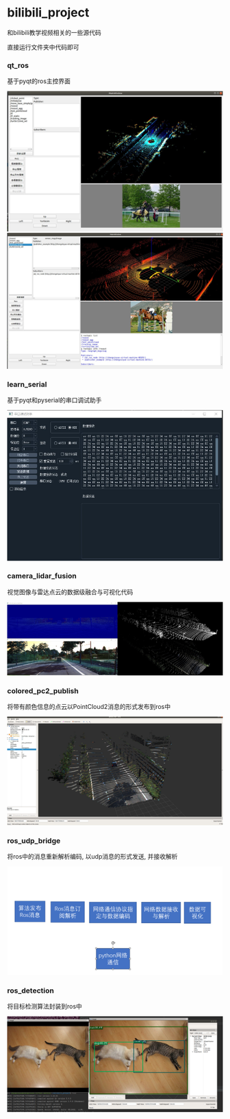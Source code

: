 # bilibili_project
和bilibili教学视频相关的一些源代码    

直接运行文件夹中代码即可

### qt_ros
基于pyqt的ros主控界面     
<div align="center"> <img src="https://github.com/ZhengXinyue/bilibili_project/blob/main/assets/qt_ros.jpg"/> </div>
<div align="center"> <img src="https://github.com/ZhengXinyue/bilibili_project/blob/main/assets/qt_ros2.jpg"/> </div>

### learn_serial
基于pyqt和pyserial的串口调试助手     
<div align="center"> <img src="https://github.com/ZhengXinyue/bilibili_project/blob/main/assets/serial.jpg"/> </div>

### camera_lidar_fusion
视觉图像与雷达点云的数据级融合与可视化代码     
<div align="center"> <img src="https://github.com/ZhengXinyue/bilibili_project/blob/main/assets/camera_lidar_fusion.jpg"/> </div>

### colored_pc2_publish
将带有颜色信息的点云以PointCloud2消息的形式发布到ros中  
<div align="center"> <img src="https://github.com/ZhengXinyue/bilibili_project/blob/main/assets/pc2_publish.jpg"/> </div>

### ros_udp_bridge
将ros中的消息重新解析编码, 以udp消息的形式发送, 并接收解析
<div align="center"> <img src="https://github.com/ZhengXinyue/bilibili_project/blob/main/assets/ros_udp_bridge.png"/> </div>

### ros_detection
将目标检测算法封装到ros中
<div align="center"> <img src="https://github.com/ZhengXinyue/bilibili_project/blob/main/assets/ros_detection.png"/> </div>